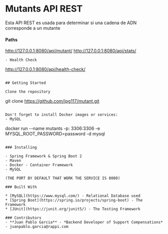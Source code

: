 # Mutants API REST

Esta API REST es usada para determinar si una cadena de ADN corresponde a un mutante

#### Paths
http://127.0.0.1:8080/api/mutant/
http://127.0.0.1:8080/api/stats/
```
- Health Check
```
http://127.0.0.1:8080/api/health-check/
```

## Getting Started

Clone the repository
```
git clone https://github.com/jpg117/mutant.git
```

Don't forget to install Docker images or services:
- MySQL
```
docker run --name mutants -p: 3306:3306 -e MYSQL_ROOT_PASSWORD=password -d mysql
``` 

### Installing

- Spring Framework & Spring Boot 2
- Maven
- Docker - Container Framework
- MySQL

(THE PORT BY DEFAULT THAT WORK THE SERVICE IS 8080)

### Built With

* [MySQL](https://www.mysql.com/) - Relational Database used
* [Spring Boot](https://spring.io/projects/spring-boot) - The Framework
* [JUnit](https://junit.org/junit5/) - The Testing Framework

### Contributors
- **Juan Pablo Garcia** - *Backend Developer of Support Compensations* - juanpablo.garcia@rappi.com
